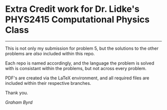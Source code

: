 # Extra Credit work for Dr. Lidke's PHYS2415 Computational Physics Class
***
This is not only my submission for problem 5, but the solutions to the other problems are *also* included within this repo.

Each repo is named accordingly, and the language the problem is solved with is consistant within the problems, but not across every problem.

PDF's are created via the LaTeX environment, and all required files are included within their respective branches.

Thank you.

*Graham Byrd*